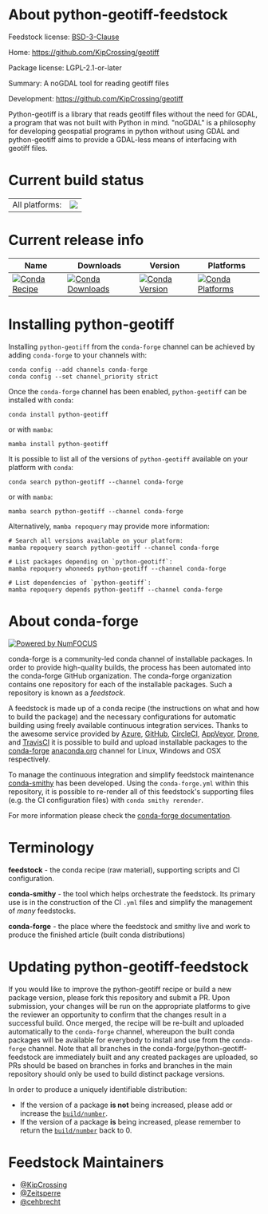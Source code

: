 About python-geotiff-feedstock
==============================

Feedstock license: [BSD-3-Clause](https://github.com/conda-forge/python-geotiff-feedstock/blob/main/LICENSE.txt)

Home: https://github.com/KipCrossing/geotiff

Package license: LGPL-2.1-or-later

Summary: A noGDAL tool for reading geotiff files

Development: https://github.com/KipCrossing/geotiff

Python-geotiff is a library that reads geotiff files without
the need for GDAL, a program that was not built with Python in mind.
"noGDAL" is a philosophy for developing geospatial programs in
python without using GDAL and python-geotiff aims to provide a
GDAL-less means of interfacing with geotiff files.


Current build status
====================


<table><tr><td>All platforms:</td>
    <td>
      <a href="https://dev.azure.com/conda-forge/feedstock-builds/_build/latest?definitionId=14803&branchName=main">
        <img src="https://dev.azure.com/conda-forge/feedstock-builds/_apis/build/status/python-geotiff-feedstock?branchName=main">
      </a>
    </td>
  </tr>
</table>

Current release info
====================

| Name | Downloads | Version | Platforms |
| --- | --- | --- | --- |
| [![Conda Recipe](https://img.shields.io/badge/recipe-python--geotiff-green.svg)](https://anaconda.org/conda-forge/python-geotiff) | [![Conda Downloads](https://img.shields.io/conda/dn/conda-forge/python-geotiff.svg)](https://anaconda.org/conda-forge/python-geotiff) | [![Conda Version](https://img.shields.io/conda/vn/conda-forge/python-geotiff.svg)](https://anaconda.org/conda-forge/python-geotiff) | [![Conda Platforms](https://img.shields.io/conda/pn/conda-forge/python-geotiff.svg)](https://anaconda.org/conda-forge/python-geotiff) |

Installing python-geotiff
=========================

Installing `python-geotiff` from the `conda-forge` channel can be achieved by adding `conda-forge` to your channels with:

```
conda config --add channels conda-forge
conda config --set channel_priority strict
```

Once the `conda-forge` channel has been enabled, `python-geotiff` can be installed with `conda`:

```
conda install python-geotiff
```

or with `mamba`:

```
mamba install python-geotiff
```

It is possible to list all of the versions of `python-geotiff` available on your platform with `conda`:

```
conda search python-geotiff --channel conda-forge
```

or with `mamba`:

```
mamba search python-geotiff --channel conda-forge
```

Alternatively, `mamba repoquery` may provide more information:

```
# Search all versions available on your platform:
mamba repoquery search python-geotiff --channel conda-forge

# List packages depending on `python-geotiff`:
mamba repoquery whoneeds python-geotiff --channel conda-forge

# List dependencies of `python-geotiff`:
mamba repoquery depends python-geotiff --channel conda-forge
```


About conda-forge
=================

[![Powered by
NumFOCUS](https://img.shields.io/badge/powered%20by-NumFOCUS-orange.svg?style=flat&colorA=E1523D&colorB=007D8A)](https://numfocus.org)

conda-forge is a community-led conda channel of installable packages.
In order to provide high-quality builds, the process has been automated into the
conda-forge GitHub organization. The conda-forge organization contains one repository
for each of the installable packages. Such a repository is known as a *feedstock*.

A feedstock is made up of a conda recipe (the instructions on what and how to build
the package) and the necessary configurations for automatic building using freely
available continuous integration services. Thanks to the awesome service provided by
[Azure](https://azure.microsoft.com/en-us/services/devops/), [GitHub](https://github.com/),
[CircleCI](https://circleci.com/), [AppVeyor](https://www.appveyor.com/),
[Drone](https://cloud.drone.io/welcome), and [TravisCI](https://travis-ci.com/)
it is possible to build and upload installable packages to the
[conda-forge](https://anaconda.org/conda-forge) [anaconda.org](https://anaconda.org/)
channel for Linux, Windows and OSX respectively.

To manage the continuous integration and simplify feedstock maintenance
[conda-smithy](https://github.com/conda-forge/conda-smithy) has been developed.
Using the ``conda-forge.yml`` within this repository, it is possible to re-render all of
this feedstock's supporting files (e.g. the CI configuration files) with ``conda smithy rerender``.

For more information please check the [conda-forge documentation](https://conda-forge.org/docs/).

Terminology
===========

**feedstock** - the conda recipe (raw material), supporting scripts and CI configuration.

**conda-smithy** - the tool which helps orchestrate the feedstock.
                   Its primary use is in the construction of the CI ``.yml`` files
                   and simplify the management of *many* feedstocks.

**conda-forge** - the place where the feedstock and smithy live and work to
                  produce the finished article (built conda distributions)


Updating python-geotiff-feedstock
=================================

If you would like to improve the python-geotiff recipe or build a new
package version, please fork this repository and submit a PR. Upon submission,
your changes will be run on the appropriate platforms to give the reviewer an
opportunity to confirm that the changes result in a successful build. Once
merged, the recipe will be re-built and uploaded automatically to the
`conda-forge` channel, whereupon the built conda packages will be available for
everybody to install and use from the `conda-forge` channel.
Note that all branches in the conda-forge/python-geotiff-feedstock are
immediately built and any created packages are uploaded, so PRs should be based
on branches in forks and branches in the main repository should only be used to
build distinct package versions.

In order to produce a uniquely identifiable distribution:
 * If the version of a package **is not** being increased, please add or increase
   the [``build/number``](https://docs.conda.io/projects/conda-build/en/latest/resources/define-metadata.html#build-number-and-string).
 * If the version of a package **is** being increased, please remember to return
   the [``build/number``](https://docs.conda.io/projects/conda-build/en/latest/resources/define-metadata.html#build-number-and-string)
   back to 0.

Feedstock Maintainers
=====================

* [@KipCrossing](https://github.com/KipCrossing/)
* [@Zeitsperre](https://github.com/Zeitsperre/)
* [@cehbrecht](https://github.com/cehbrecht/)

